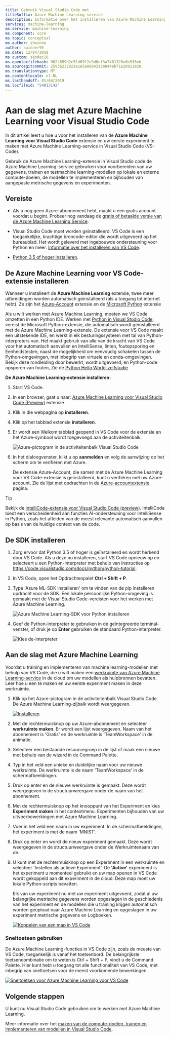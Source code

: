 ```yaml
---
title: Gebruik Visual Studio Code met
titleSuffix: Azure Machine Learning service
description: Informatie over het installeren van Azure Machine Learning voor Visual Studio Code en een eenvoudig experiment maken in Azure Machine Learning.
services: machine-learning
ms.service: machine-learning
ms.component: core
ms.topic: conceptual
ms.author: shwinne
author: swinner95
ms.date: 12/04/2018
ms.custom: seodec18
ms.openlocfilehash: 902c659d2c51d69f2e9d0ef3a7401326e0e530eb
ms.sourcegitcommit: 25936232821e1e5a88843136044eb71e28911928
ms.translationtype: MT
ms.contentlocale: nl-NL
ms.lasthandoff: 01/04/2019
ms.locfileid: "54013142"
---
```

# <a name="get-started-with-azure-machine-learning-for-visual-studio-code"></a>Aan de slag met Azure Machine Learning voor Visual Studio Code

In dit artikel leert u hoe u voor het installeren van de **Azure Machine Learning voor Visual Studio Code** extensie en uw eerste experiment te maken met Azure Machine Learning-service in Visual Studio Code (VS-Code).

Gebruik de Azure Machine Learning-extensie in Visual Studio code de Azure Machine Learning-service gebruiken voor voorbereiden van uw gegevens, trainen en testmachine learning-modellen op lokale en externe compute-doelen, de modellen te implementeren en bijhouden van aangepaste metrische gegevens en experimenten.

## <a name="prerequisite"></a>Vereiste


+ Als u nog geen Azure-abonnement hebt, maakt u een gratis account voordat u begint. Probeer nog vandaag de [gratis of betaalde versie van de Azure Machine Learning Service](http://aka.ms/AMLFree).

+ Visual Studio Code moet worden geïnstalleerd. VS Code is een toegankelijke, krachtige broncode-editor die wordt uitgevoerd op het bureaublad. Het wordt geleverd met ingebouwde ondersteuning voor Python en meer.  [Informatie over het installeren van VS Code](https://code.visualstudio.com/docs/setup/setup-overview).

+ [Python 3.5 of hoger installeren](https://www.anaconda.com/download/).


## <a name="install-the-azure-machine-learning-for-vs-code-extension"></a>De Azure Machine Learning voor VS Code-extensie installeren

Wanneer u installeert de **Azure Machine Learning** extensie, twee meer uitbreidingen worden automatisch geïnstalleerd (als u toegang tot internet hebt). Ze zijn het [Azure-Account](https://marketplace.visualstudio.com/items?itemName=ms-vscode.azure-account) extensie en de [Microsoft Python](https://marketplace.visualstudio.com/items?itemName=ms-python.python) extensie

Als u wilt werken met Azure Machine Learning, moeten we VS Code omzetten in een Python IDE. Werken met [Python in Visual Studio Code](https://code.visualstudio.com/docs/languages/python), vereist de Microsoft Python-extensie, die automatisch wordt geïnstalleerd met de Azure Machine Learning-extensie. De extensie voor VS Code maakt een uitstekende IDE, en werkt in elk besturingssysteem met tal van Python-interpreters van. Het maakt gebruik van alle van de kracht van VS Code voor het automatisch aanvullen en IntelliSense, linten, foutopsporing en Eenheidstesten, naast de mogelijkheid om eenvoudig schakelen tussen de Python-omgevingen, met inbegrip van virtuele en conda-omgevingen. Bekijk deze rondleiding door bewerkt, wordt uitgevoerd, en Python-code opsporen van fouten, Zie de [Python Hello World-zelfstudie](https://code.visualstudio.com/docs/python/python-tutorial)

**De Azure Machine Learning-extensie installeren:**

1. Start VS Code.

1. In een browser, gaat u naar: [Azure Machine Learning voor Visual Studio Code (Preview)](https://aka.ms/vscodetoolsforai) extensie

1. Klik in die webpagina op **installeren**. 

1. Klik op het tabblad extensie **installeren**.

1. Er wordt een Welkom tabblad geopend in VS Code voor de extensie en het Azure-symbool wordt toegevoegd aan de activiteitenbalk.

   ![Azure-pictogram in de activiteitenbalk Visual Studio Code](./media/vscode-tools-for-ai/azure-activity-bar.png)

1. In het dialoogvenster, klikt u op **aanmelden** en volg de aanwijzing op het scherm om te verifiëren met Azure. 
   
   De extensie Azure-Account, die samen met de Azure Machine Learning voor VS Code-extensie is geïnstalleerd, kunt u verifiëren met uw Azure-account. Zie de lijst met opdrachten in de [Azure-accountextensie](https://marketplace.visualstudio.com/items?itemName=ms-vscode.azure-account) pagina.

> [!Tip] 
> Bekijk de [IntelliCode-extensie voor Visual Studio Code (preview)](https://go.microsoft.com/fwlink/?linkid=2006060). IntelliCode biedt een verscheidenheid aan functies AI-ondersteuning voor IntelliSense in Python, zoals het afleiden van de meest relevante automatisch aanvullen op basis van de huidige context van de code.

## <a name="install-the-sdk"></a>De SDK installeren

1. Zorg ervoor dat Python 3.5 of hoger is geïnstalleerd en wordt herkend door VS Code. Als u deze nu installeren, start VS Code opnieuw op en selecteert u een Python-interpreter met behulp van instructies op https://code.visualstudio.com/docs/python/python-tutorial.

1. In VS Code, open het Opdrachtenpalet **Ctrl + Shift + P**.

1. Type 'Azure ML-SDK installeren' om te vinden van de pip installeren opdracht voor de SDK. Een lokale persoonlijke Python-omgeving is gemaakt met de Visual Studio Code-vereisten voor het werken met Azure Machine Learning.

   ![Azure Machine Learning-SDK voor Python installeren](./media/vscode-tools-for-ai/install-sdk.png)

1. Geef de Python-interpreter te gebruiken in de geïntegreerde terminal-venster, of druk je op **Enter** gebruiken de standaard Python-interpreter.

   ![Kies de-interpreter](./media/vscode-tools-for-ai/python.png)

## <a name="get-started-with-azure-machine-learning"></a>Aan de slag met Azure Machine Learning

Voordat u training en implementeren van machine learning-modellen met behulp van VS Code, die u wilt maken een [werkruimte van Azure Machine Learning-service](concept-azure-machine-learning-architecture.md#workspace) in de cloud om uw modellen als hulpbronnen bevatten. Leer hoe u een te maken en uw eerste experiment maken in deze werkruimte.

1. Klik op het Azure-pictogram in de activiteitenbalk Visual Studio Code. De Azure Machine Learning-zijbalk wordt weergegeven.

   [![Installeren](./media/vscode-tools-for-ai/CreateaWorkspace.gif)](./media/vscode-tools-for-ai/CreateaWorkspace.gif#lightbox)


1. Met de rechtermuisknop op uw Azure-abonnement en selecteer **werkruimte maken**. Er wordt een lijst weergegeven. Naam van het abonnement is 'Gratis' en de werkruimte is 'TeamWorkspace' in de animatie. 

1. Selecteer een bestaande resourcegroep in de lijst of maak een nieuwe met behulp van de wizard in de Command Palette.

1. Typ in het veld een unieke en duidelijke naam voor uw nieuwe werkruimte. De werkruimte is de naam 'TeamWorkspace' in de schermafbeeldingen.

1. Druk op enter en de nieuwe werkruimte is gemaakt. Deze wordt weergegeven in de structuurweergave onder de naam van het abonnement.

1. Met de rechtermuisknop op het knooppunt van het Experiment en kies **Experiment maken** in het contextmenu.  Experimenten bijhouden van uw uitvoerbewerkingen met Azure Machine Learning.

1. Voer in het veld een naam in uw experiment. In de schermafbeeldingen, het experiment is met de naam 'MNIST'.
 
1. Druk op enter en wordt de nieuw experiment gemaakt. Deze wordt weergegeven in de structuurweergave onder de Werkruimtenaam van de.

1. U kunt met de rechtermuisknop op een Experiment in een werkruimte en selecteer 'Instellen als actieve Experiment'. De **'Active'** experiment is het experiment u momenteel gebruikt en uw map openen in VS Code wordt gekoppeld aan dit experiment in de cloud. Deze map moet uw lokale Python-scripts bevatten.

   Elk van uw experiment nu met uw experiment uitgevoerd, zodat al uw belangrijke metrische gegevens worden opgeslagen in de geschiedenis van het experiment en de modellen die u training krijgen automatisch worden geüpload naar Azure Machine Learning en opgeslagen in uw experiment metrische gegevens en Logboeken.

   [![Koppelen van een map in VS Code](./media/vscode-tools-for-ai/CreateAnExperiment.gif)](./media/vscode-tools-for-ai/CreateAnExperiment.gif#lightbox)

### <a name="use-keyboard-shortcuts"></a>Sneltoetsen gebruiken

De Azure Machine Learning-functies in VS Code zijn, zoals de meeste van VS Code, toegankelijk is vanaf het toetsenbord. De belangrijkste toetsencombinatie om te weten is Ctrl + Shift + P, vindt u de Command Palette. Hier kunt hebt u toegang tot alle functionaliteit van VS Code, met inbegrip van sneltoetsen voor de meest voorkomende bewerkingen.

[![Sneltoetsen voor Azure Machine Learning voor VS Code](./media/vscode-tools-for-ai/commands.gif)](./media/vscode-tools-for-ai/commands.gif#lightbox)

## <a name="next-steps"></a>Volgende stappen

U kunt nu Visual Studio Code gebruiken om te werken met Azure Machine Learning.

Meer informatie over het [maken van de compute-doelen, trainen en implementeren van modellen in Visual Studio Code](how-to-vscode-train-deploy.md).
